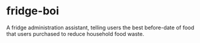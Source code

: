 # fridge-boi
A fridge administration assistant, telling users the best before-date of food that users purchased to reduce household food waste.
